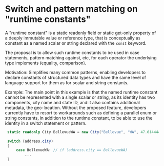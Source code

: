 # Switch and pattern matching on "runtime constants"

A "runtime constant" is a static readonly field or static get-only property of a deeply immutable value or reference type, that is conceptually as constant as a named scalar or string declared with the `const` keyword.

The proposal is to allow such runtime constants to be used in case statements, pattern matching against, etc, for each operator the underlying type implements (equality, comparison).

Motivation: Simplifies many common patterns, enabling developers to declare constants of structured data types and have the same level of language support for them as for scalar and string constants.

Example: The main point in this example is that the named runtime constant cannot be represented with a single scalar or string, as its identity has two components, city name and state ID, and it also contains additional metadata, the geo-location. Without the proposed feature, developers currently have to resort to workarounds such as defining a parallel enum or string constants, in addition to the runtime constant, to be able to use the identity in a switch statement or pattern. 

```csharp
 static readonly City BellevueWA = new City("Bellevue", "WA", 47.614444, -122.1925);
  
 switch (address.city)
 {
     case BellevueWA: // if (address.city == BellevueWA)
         ...
 }
```

